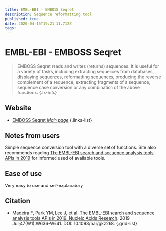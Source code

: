 ```yaml
---
title: EMBL-EBI - EMBOSS Seqret
description: Sequence reformatting tool
published: true
date: 2020-04-15T19:21:11.712Z
tags: 
---
```


# EMBL-EBI - EMBOSS Seqret

> EMBOSS Seqret reads and writes (returns) sequences. It is useful for a variety of tasks, including extracting sequences from databases, displaying sequences, reformatting sequences, producing the reverse complement of a sequence, extracting fragments of a sequence, sequence case conversion or any combination of the above functions. 
{.is-info}

## Website

- [EMBOSS Seqret *Main page*](https://www.ebi.ac.uk/Tools/sfc/emboss_seqret/)
{.links-list}

## Notes from users 

Simple sequence conversion tool with a diverse set of functions. Site also recommends reading [The EMBL-EBI search and sequence analysis tools APIs in 2019](http://europepmc.org/article/MED/30976793) for informed used of available tools.

## Ease of use 

Very easy to use and self-explanatory 


## Citation

- Madeira F, Park YM, Lee J, et al. [The EMBL-EBI search and sequence analysis tools APIs in 2019. Nucleic Acids Research](http://europepmc.org/article/MED/30976793). 2019 Jul;47(W1):W636-W641. DOI: 10.1093/nar/gkz268. 
{.grid-list}